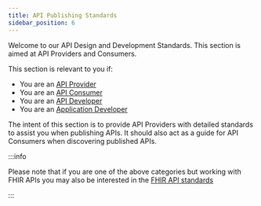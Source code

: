 ```yaml
---
title: API Publishing Standards
sidebar_position: 6
---
```


Welcome to our API Design and Development Standards. This section is aimed at API Providers and Consumers.

This section is relevant to you if:

- You are an [API Provider](/api-concepts/ComponentDefinitions#api-provider)
- You are an [API Consumer](/api-concepts/ComponentDefinitions#api-consumer)
- You are an [API Developer](/api-concepts/ComponentDefinitions#api-developers)
- You are an [Application Developer](/api-concepts/ComponentDefinitions#application-developers)

The intent of this section is to provide API Providers with detailed standards to assist you when publishing APIs. It should also act as a guide for API Consumers when discovering published APIs.

:::info

Please note that if you are one of the above categories but working with FHIR APIs you may also be interested in the [FHIR API standards](/fhir-api-standard)

:::